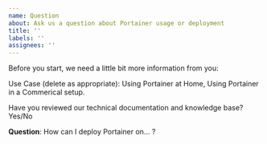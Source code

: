 ```yaml
---
name: Question
about: Ask us a question about Portainer usage or deployment
title: ''
labels: ''
assignees: ''
---
```


Before you start, we need a little bit more information from you:

Use Case (delete as appropriate): Using Portainer at Home, Using Portainer in a Commerical setup.

Have you reviewed our technical documentation and knowledge base? Yes/No

<!--

You can find more information about Portainer support framework policy here: https://old.portainer.io/2019/04/portainer-support-policy/

Do you need help or have a question? Come chat with us on Slack http://portainer.slack.com/

Also, be sure to check our FAQ and documentation first: https://documentation.portainer.io/
-->

**Question**:
How can I deploy Portainer on... ?
